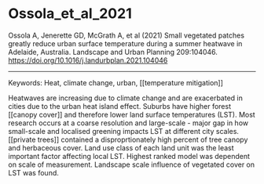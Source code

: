 # Ossola_et_al_2021  

Ossola A, Jenerette GD, McGrath A, et al (2021) Small vegetated patches greatly reduce urban surface temperature during a summer heatwave in Adelaide, Australia. Landscape and Urban Planning 209:104046. <https://doi.org/10.1016/j.landurbplan.2021.104046>


---

Keywords: Heat, climate change, urban, [[temperature mitigation]]	 

Heatwaves are increasing due to climate change and are exacerbated in cities due to the urban heat island effect. Suburbs have higher forest [[canopy cover]] and therefore lower land surface temperatures (LST). Most research occurs at a coarse resolution and large-scale - major gap in how small-scale and localised greening impacts LST at different city scales. [[private trees]] contained a disproprtionately high percent of tree canopy and herbaceous cover. Land use class of each land unit was the least important factor affecting local LST. Highest ranked model was dependent on scale of measurement. Landscape scale influence of vegetated cover on LST was found. 
